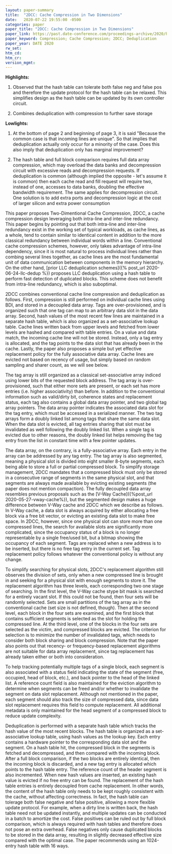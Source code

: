 ```yaml
---
layout: paper-summary
title:  "2DCC: Cache Compression in Two Dimensions"
date:   2020-07-22 19:55:00 -0500
categories: paper
paper_title: "2DCC: Cache Compression in Two Dimensions"
paper_link: https://past.date-conference.com/proceedings-archive/2020/html/0897.html
paper_keyword: Compression; Cache Compression; 2DCC; Deduplication
paper_year: DATE 2020
rw_set:
htm_cd:
htm_cr:
version_mgmt:
---
```


**Highlights:**

1. Observed that the hash table can tolerate both false neg and false pos and therefore the update protocol for the hash
   table can be relaxed. This simplifies design as the hash table can be updated by its own controller circuit.

2. Combines deduplication with compression to further save storage

**Lowlights:**

1. At the bottom of page 2 and beginning of page 3, it is said "Because the common case is that incoming lines are unique".
   So that implies that deduplication actually only occur for a minority of the case. Does this also imply that
   deduplication only has marginal improvement?

2. The hash table and full block comparison requires full data array compression, which may overload the data banks
   and decompression circuit with excessive reads and decompression requests. If deduplication is common
   (although implied the opposite - let's assume it is common)
   then each cache read and fill request will require two, instead of one, accesses to data banks, doubling the 
   effective bandwidth requirement. The same applies for decompression circuit.
   One solution is to add extra ports and decompression logic at the cost of larger silicon and extra power consumption

This paper proposes Two-Dimentional Cache Compression, 2DCC, a cache compression design leveraging both intra-line and
inter-line redundancy. This paper begins by pointing out that both intra-line and inter-line redundancy exist in the
working set of typical workloads, as cache lines, as a whole, tend to contain similar to identical content in addition 
to the more classical redundancy between individual words within a line. Conventional cache compression schemes,
however, only takes advantage of intra-line dependency, since it is most natural to process individual lines rather 
than combing several lines together, as cache lines are the most fundamental unit of data communication between components
in the memory hierarchy. On the other hand, [prior LLC deduplication schemes]({% post_url 2020-06-24-llc-dedup %})
proposes LLC deduplication using a hash table to perform fast detection of duplicated blocks. This scheme does not 
benefit from intra-line redundancy, which is also suboptimal.

2DCC combines conventional cache line compression and deduplication as follows. First, compression is still performed
on individual cache lines using BDI, and stored in a decoupled data array. Tags are over-provisioned, and is organized such that
one tag can map to an arbitrary data slot in the data array. Second, hash values of the most recent few lines are maintained
in a separate hash table, which is also organized as a set-associative lookup table. Cache lines written back from upper
levels and fetched from lower levels are hashed and compared with table entries. On a value and data match, the incoming 
cache line will not be stored. Instead, only a tag entry is allocated, and the tag points to the data slot that has already
been in the cache. Lastly, the paper also proposes a simple but yet effective replacement policy for the fully associative 
data array. Cache lines are evicted not based on recency of usage, but simply based on random sampling and sharer count, 
as we will see below.

The tag array is still organized as a classical set-associative array indiced using lower bits of the requested block 
address. The tag array is over-provisioned, such that either more sets are present, or each set has more entries
(i.e. higher associativity) than before. In addition to the conventional information such as valid/dirty bit, coherence
states and replacement status, each tag also contains a global data array pointer, and two global tag array pointers.
The data array pointer indicates the associated data slot for the tag entry, which must be accessed in a serialized
manner. The two tag arrays form a doubly linked list among tags that share the same data slot. When the data slot is
evicted, all tag entries sharing that slot must be invalidated as well following the doubly linked list. When a
single tag is evicted due to other reasons, the doubly linked list helps removing the tag entry from the list in constant 
time with a few pointer updates.

The data array, on the contrary, is a fully-associative array. Each entry in the array can be addressed by any tag entry.
The tag array is also segmented, meaning a physical slot is divided into eight smaller 8-byte segments, each being able
to store a full or partial compressed block. To simplify storage management, 2DCC mandates that a compressed block must
only be stored in a consecutive range of segments in the same physical slot, and that segments are always made available
by evicting existing segments (the paper does not mention compaction). 
The fully decoupled data array resembles previous proposals such as the [V-Way Cache]({%post_url 2020-05-27-vway-cache%}),
but the segmented design makes a huge difference between V-Way cache and 2DCC which we describe as follows. In V-Way cache,
a data slot is always acquired by either allocating a free block via a free bit vector, or evicting an existing data 
slot to make free space. In 2DCC, however, since one physical slot can store more than one compressed lines, the search
for available slots are significantly more complicated, since the occupancy status of a block is no longer representable
by a single free/used bit, but a bitmap showing the occupancy of each segment.
Tags are replaced when a new address is to be inserted, but there is no free tag entry in the current set. Tag replacement
policy follows whatever the conventional policy is without any change.

To simplify searching for physical slots, 2DCC's replacement algorithm still observes the division of sets, only when a 
new compressed line is brought in and seeking for a physical slot with enough segments to store it. The replacement
algorithm has three levels, each corresponding two one stage of searching. In the first level, the V-Way cache stype
bit mask is searched for a entirely vacant slot. If this could not be found, then four sets will be randomly selected.
Sets are small partitions of the tag array as in the conventional cache (set size is not defined, though). 
Then at the second level, each block in the four sets are examined, and the first block that contains sufficient segments 
is selected as the slot for holding the compressed line. 
At the third level, one of the blocks in the four sets are selected as the victim, and compressed blocks are evicted.
The criterion for selection is to minimize the number of invalidated tags, which needs to consider both block sharing
and block compression.
Note that the paper also points out that recency- or frequency-based replacement algorithms are not suitable for 
data array replacement, since tag replacement has already taken either or both into consideration. 

To help tracking potentially multiple tags of a single block, each segment is also associated with a status field indicating
the state of the segment (free, occupied, head of block, etc.), and back pointer to the head of the linked list. 
A reference count field is also maintained for the eviction algorithm to determine when segments can be freed and/or whether
to invalidate the segment on data slot replacement.
Although not mentioned in the paper, each segment should also track the size of compressed data, since data slot replacement
requires this field to compute replacement. All additional metadata is only maintained for the head segment of a compressed 
block to reduce update complexity. 

Deduplication is performed with a separate hash table which tracks the hash value of the most recent blocks. 
The hash table is organized as a set-associative lookup table, using hash values as the lookup key. Each entry contains
a hardware pointer to the corresponding data slot and the segment. On a hash table hit, the compressed block in the segments 
is fetched and decompressed, and then compared with the incoming block. After a full block comparison, if the two blocks
are entirely identical, then the incoming block is discarded, and a new tag entry is allocated which points to the 
hash table entry. The reference count of the header segment is also incremented.
When new hash values are inserted, an existing hash value is evicted if no free entry can be found. The replacement of 
the hash table entries is entirely decoupled from cache replacement. In other words, the content of the hash table
only needs to be kept roughly consistent with the cache, without affecting correctness. 
In fact, the hash table can tolerage both false negative and false positive, allowing a more flexible update protocol. 
For example, when a dirty line is written back, the hash table need not be updated instantly, and multiple updates can 
be conducted in a batch to amortize the cost.
False positives can be ruled out by full block comparison, which is always required with hash tables and therefore
does not pose an extra overhead. False negatives only cause duplicated blocks to be stored in the data array, resulting
in slightly decreased effective size compared with the optimal case.
The paper recommends using an 1024-entry hash table with 16 ways.